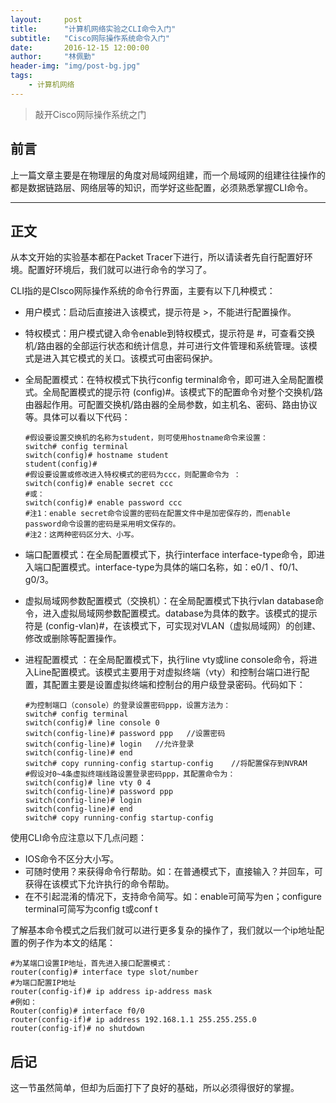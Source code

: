 ```yaml
---
layout:     post
title:      "计算机网络实验之CLI命令入门"
subtitle:   "Cisco网际操作系统命令入门"
date:       2016-12-15 12:00:00
author:     "林佩勤"
header-img: "img/post-bg.jpg"
tags:
    - 计算机网络
---
```


> 敲开Cisco网际操作系统之门


## 前言

上一篇文章主要是在物理层的角度对局域网组建，而一个局域网的组建往往操作的都是数据链路层、网络层等的知识，而学好这些配置，必须熟悉掌握CLI命令。

---

## 正文

从本文开始的实验基本都在Packet Tracer下进行，所以请读者先自行配置好环境。配置好环境后，我们就可以进行命令的学习了。

CLI指的是CIsco网际操作系统的命令行界面，主要有以下几种模式：

- 用户模式：启动后直接进入该模式，提示符是 >，不能进行配置操作。

- 特权模式：用户模式键入命令enable到特权模式，提示符是 #，可查看交换机/路由器的全部运行状态和统计信息，并可进行文件管理和系统管理。该模式是进入其它模式的关口。该模式可由密码保护。

- 全局配置模式：在特权模式下执行config terminal命令，即可进入全局配置模式。全局配置模式的提示符 (config)#。该模式下的配置命令对整个交换机/路由器起作用。可配置交换机/路由器的全局参数，如主机名、密码、路由协议等。具体可以看以下代码：

  ```shell
  #假设要设置交换机的名称为student，则可使用hostname命令来设置：
  switch# config terminal
  switch(config)# hostname student
  student(config)#
  #假设要设置或修改进入特权模式的密码为ccc，则配置命令为 ：
  switch(config)# enable secret ccc
  #或：
  switch(config)# enable password ccc
  #注1：enable secret命令设置的密码在配置文件中是加密保存的，而enable password命令设置的密码是采用明文保存的。  
  #注2：这两种密码区分大、小写。 
  ```

- 端口配置模式：在全局配置模式下，执行interface interface-type命令，即进入端口配置模式。interface-type为具体的端口名称，如：e0/1 、f0/1、g0/3。

- 虚拟局域网参数配置模式（交换机）：在全局配置模式下执行vlan database命令，进入虚拟局域网参数配置模式。database为具体的数字。该模式的提示符是 (config-vlan)#，在该模式下，可实现对VLAN（虚拟局域网）的创建、修改或删除等配置操作。

- 进程配置模式 ：在全局配置模式下，执行line vty或line console命令，将进入Line配置模式。该模式主要用于对虚拟终端（vty）和控制台端口进行配置，其配置主要是设置虚拟终端和控制台的用户级登录密码。代码如下：

  ```shell
  #为控制端口（console）的登录设置密码ppp，设置方法为： 
  switch# config terminal
  switch(config)# line console 0
  switch(config-line)# password ppp   //设置密码 
  switch(config-line)# login   //允许登录
  switch(config-line)# end
  switch# copy running-config startup-config	//将配置保存到NVRAM
  #假设对0~4条虚拟终端线路设置登录密码ppp，其配置命令为：
  switch(config)# line vty 0 4
  switch(config-line)# password ppp
  switch(config-line)# login
  switch(config-line)# end
  switch# copy running-config startup-config
  ```

使用CLI命令应注意以下几点问题：

- IOS命令不区分大小写。
- 可随时使用？来获得命令行帮助。如：在普通模式下，直接输入？并回车，可获得在该模式下允许执行的命令帮助。
- 在不引起混淆的情况下，支持命令简写。如：enable可简写为en；configure terminal可简写为config t或conf t

了解基本命令模式之后我们就可以进行更多复杂的操作了，我们就以一个ip地址配置的例子作为本文的结尾：

```shell
#为某端口设置IP地址，首先进入接口配置模式：
router(config)# interface type slot/number
#为端口配置IP地址
router(config-if)# ip address ip-address mask
#例如：
Router(config)# interface f0/0
router(config-if)# ip address 192.168.1.1 255.255.255.0
router(config-if)# no shutdown
```

## 后记

这一节虽然简单，但却为后面打下了良好的基础，所以必须得很好的掌握。

